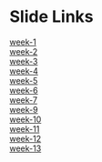 # Slide Links

[week-1](https://docs.google.com/presentation/d/1V3ydEhFCGR-c1Woiony4YKmmtGgd_-ioebh5ZwGzYWg/edit?usp=sharing)<br/>
[week-2](https://docs.google.com/presentation/d/1WUCdqzVcv2WwvxcpnVSRFF6BgVjgKZWW9CaSyF0YnL0/edit?usp=sharing)<br/>
[week-3](https://docs.google.com/presentation/d/1_M-k6uAIBAFaaS2NlN5izM2nCHdpRr5H4eOl53g5IC4/edit?usp=sharing)<br/>
[week-4](https://docs.google.com/presentation/d/1t9UFZ1Un_JCXfpNJrPkAA2ls-xLcsPCIA6NgC6JgJSg/edit?usp=sharing)<br/>
[week-5](https://docs.google.com/presentation/d/1ex2a8kJqAfokDJFliAoNXPvyyE1kg64Wt2VLJJu01uk/edit?usp=sharing)<br/>
[week-6](https://docs.google.com/presentation/d/1SqXMq0yYxGYTC1n9BTPqEG1LL71Uh8SOz_74Dvrl7H4/edit?usp=sharing)<br/>
[week-7](https://docs.google.com/presentation/d/1DSoyOGhfSeqB8HzgLA3JLIyMZkvp4_JFrExMB4Yd3xU/edit?usp=sharing)<br/>
[week-9](https://docs.google.com/presentation/d/1JnxhIrkjh2zAFH0wHtD0iKxIngMSX_MRzmEb52ZMG78/edit?usp=sharing)<br/>
[week-10](https://docs.google.com/presentation/d/1AHRYlwmKkdhm8hebSEhpYuc2nycuTggbeNVKJgf54Fk/edit?usp=sharing)<br/>
[week-11](https://docs.google.com/presentation/d/1gXJH1uQzAzwreDrKZtGLc2etfH56MhQA4PuOmncwKyo/edit?usp=sharing)<br/>
[week-12](https://docs.google.com/presentation/d/1JE69_QiC0ik6hL0D7I-k77pmYGMgTI6Oumx7SrBccY4/edit?usp=sharing)<br/>
[week-13](https://docs.google.com/presentation/d/1N5aGIMyHYvtTdY8hIRudiOtzYiS7-2ieRuYe6KY4Jhc/edit?usp=sharing)<br/>
